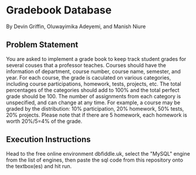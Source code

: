 # Gradebook Database

By Devin Griffin, Oluwayimika Adeyemi, and Manish Niure

## Problem Statement

You are asked to implement a grade book to keep track student grades for several couses that a professor teaches. Courses should have the information of department, course number, course name, semester, and year.  For each course, the grade is caculated on various categories, including course participations, homework, tests, projects, etc.  The total percentages of the categories should add to 100% and the total perfect grade should be 100. The number of assignments from each category is unspecified, and can change at any time.  For example, a course may be graded by the distribution: 10% participation, 20% homework, 50% tests, 20% projects. Please note that if there are 5 homework, each homework is worth 20%/5=4% of the grade.

## Execution Instructions

Head to the free online environment dbfiddle.uk, select the "MySQL" engine from the list of engines, then paste the sql code from this repository onto the textbox(es) and hit run.
